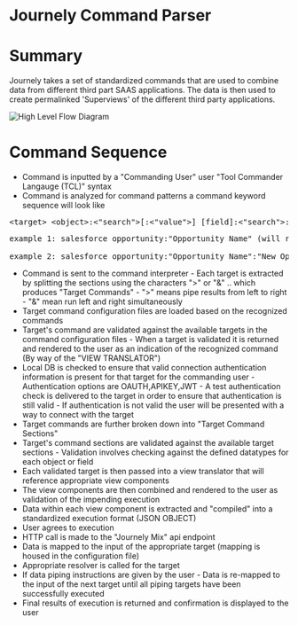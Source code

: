 # Journely Command Parser

# Summary

Journely takes a set of standardized commands that are used to combine data from different third part SAAS applications. The data is then used to create permalinked 'Superviews' of the different third party applications.

![High Level Flow Diagram](https://jnly-cdn.s3.amazonaws.com/misc/JLY-INTEGRATIONS-GQL_-_diagrams_net_app.png)

# Command Sequence

- Command is inputted by a "Commanding User" user "Tool Commander Langauge (TCL)" syntax
- Command is analyzed for command patterns a command keyword sequence will look like

<pre>
&lt;target&gt; &lt;object&gt;:&lt;"search"&gt;[:&lt;"value"&gt;] [field]:&lt;"search"&gt;:&lt;"value"&gt; [&gt;||&] ...
</pre>

<pre>
example 1: salesforce opportunity:"Opportunity Name" (will return the data from an opportunity)

example 2: salesforce opportunity:"Opportunity Name":"New Opportunity Value" (Will update the opportunity with name to new name
</pre>

- Command is sent to the command interpreter - Each target is extracted by splitting the sections using the characters ">" or "&" .. which produces "Target Commands" - ">" means pipe results from left to right - "&" mean run left and right simultaneously
- Target command configuration files are loaded based on the recognized commands
- Target's command are validated against the available targets in the command configuration files - When a target is validated it is returned and rendered to the user as an indication of the recognized command (By way of the "VIEW TRANSLATOR")
- Local DB is checked to ensure that valid connection authentication information is present for that target for the commanding user - Authentication options are OAUTH,APIKEY,JWT - A test authentication check is delivered to the target in order to ensure that authentication is still valid - If authentication is not valid the user will be presented with a way to connect with the target
- Target commands are further broken down into "Target Command Sections"
- Target's command sections are validated against the available target sections - Validation involves checking against the defined datatypes for each object or field
- Each validated target is then passed into a view translator that will reference appropriate view components
- The view components are then combined and rendered to the user as validation of the impending execution
- Data within each view component is extracted and "compiled" into a standardized execution format (JSON OBJECT)
- User agrees to execution
- HTTP call is made to the "Journely Mix" api endpoint
- Data is mapped to the input of the appropriate target (mapping is housed in the configuration file)
- Appropriate resolver is called for the target
- If data piping instructions are given by the user - Data is re-mapped to the input of the next target until all piping targets have been successfully executed
- Final results of execution is returned and confirmation is displayed to the user
